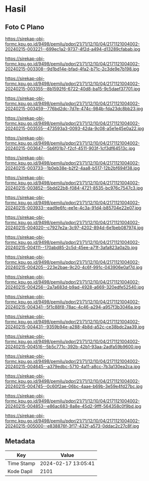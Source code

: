 # Hasil

## Foto C Plano

https://sirekap-obj-formc.kpu.go.id/9498/pemilu/pdpr/21/71/12/10/04/2171121004002-20240215-003221--699ec1a2-9737-4f2d-a494-d13289cfabab.jpg

https://sirekap-obj-formc.kpu.go.id/9498/pemilu/pdpr/21/71/12/10/04/2171121004002-20240215-003308--9d1bd14e-bfad-4fa2-b71c-2c3de9e7b198.jpg

https://sirekap-obj-formc.kpu.go.id/9498/pemilu/pdpr/21/71/12/10/04/2171121004002-20240215-003355--8b1592f6-6722-40d8-ba15-9c5daef37701.jpg

https://sirekap-obj-formc.kpu.go.id/9498/pemilu/pdpr/21/71/12/10/04/2171121004002-20240215-003459--776bd2dc-7d7e-474c-984b-fda23dc8bb23.jpg

https://sirekap-obj-formc.kpu.go.id/9498/pemilu/pdpr/21/71/12/10/04/2171121004002-20240215-003555--473593a3-0093-42da-9c08-a5e1e45e0a22.jpg

https://sirekap-obj-formc.kpu.go.id/9498/pemilu/pdpr/21/71/12/10/04/2171121004002-20240215-003647--5b6f01b7-f2cf-4511-903f-1cf3df64513c.jpg

https://sirekap-obj-formc.kpu.go.id/9498/pemilu/pdpr/21/71/12/10/04/2171121004002-20240215-003733--1b0eb38e-b2f2-4aa8-b517-12b2bf694f38.jpg

https://sirekap-obj-formc.kpu.go.id/9498/pemilu/pdpr/21/71/12/10/04/2171121004002-20240215-003852--5bdd22b8-f084-4721-8535-bc976c7547c3.jpg

https://sirekap-obj-formc.kpu.go.id/9498/pemilu/pdpr/21/71/12/10/04/2171121004002-20240215-003933--ead9e6fc-ee1e-4c3a-91d4-b85704e22e07.jpg

https://sirekap-obj-formc.kpu.go.id/9498/pemilu/pdpr/21/71/12/10/04/2171121004002-20240215-004020--c7927e2a-3c97-4202-894d-6e1beb087974.jpg

https://sirekap-obj-formc.kpu.go.id/9498/pemilu/pdpr/21/71/12/10/04/2171121004002-20240215-004111--170abd85-2c5d-45ee-a71f-3afa823a0a2b.jpg

https://sirekap-obj-formc.kpu.go.id/9498/pemilu/pdpr/21/71/12/10/04/2171121004002-20240215-004205--223e2bae-9c20-4c6f-991c-043906e0af7d.jpg

https://sirekap-obj-formc.kpu.go.id/9498/pemilu/pdpr/21/71/12/10/04/2171121004002-20240215-004256--2a7a683d-b9ad-4928-a669-320edfe52540.jpg

https://sirekap-obj-formc.kpu.go.id/9498/pemilu/pdpr/21/71/12/10/04/2171121004002-20240215-004341--5f1c88f8-78ac-4c46-a294-a957f3b3046a.jpg

https://sirekap-obj-formc.kpu.go.id/9498/pemilu/pdpr/21/71/12/10/04/2171121004002-20240215-004431--9359b94e-a288-4b8d-a52c-ce38bdc2aa39.jpg

https://sirekap-obj-formc.kpu.go.id/9498/pemilu/pdpr/21/71/12/10/04/2171121004002-20240215-004516--5b5c771c-392b-42b1-93aa-2adfa59b9600.jpg

https://sirekap-obj-formc.kpu.go.id/9498/pemilu/pdpr/21/71/12/10/04/2171121004002-20240215-004645--a379edbc-5710-4a11-a8cc-7b3a130ea2ca.jpg

https://sirekap-obj-formc.kpu.go.id/9498/pemilu/pdpr/21/71/12/10/04/2171121004002-20240215-004745--0c60f2ae-06bc-4aae-b69b-3e59e4fd27bc.jpg

https://sirekap-obj-formc.kpu.go.id/9498/pemilu/pdpr/21/71/12/10/04/2171121004002-20240215-004853--e86ac683-8a8e-45d2-9fff-564358c0f9bd.jpg

https://sirekap-obj-formc.kpu.go.id/9498/pemilu/pdpr/21/71/12/10/04/2171121004002-20240215-005000--e838876f-3f17-432f-a573-0ddac2c27c8f.jpg


## Metadata

| Key        | Value               |
| ---------- | ------------------- |
| Time Stamp | 2024-02-17 13:05:41 |
| Kode Dapil | 2101                |



